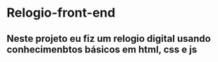 <h1><b> Relogio-front-end </b></h1>
<h2>Neste projeto eu fiz um relogio digital usando conhecimenbtos básicos em html, css e js</h2>

